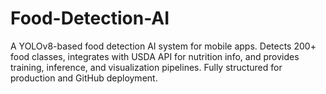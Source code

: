 # Food-Detection-AI
A YOLOv8-based food detection AI system for mobile apps. Detects 200+ food classes, integrates with USDA API for nutrition info, and provides training, inference, and visualization pipelines. Fully structured for production and GitHub deployment.
